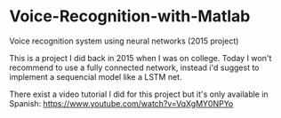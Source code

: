 # Voice-Recognition-with-Matlab
Voice recognition system using neural networks (2015 project)

This is a project I did back in 2015 when I was on college. Today I won't recommend to use a fully connected network, 
instead i'd suggest to implement a sequencial model like a LSTM net.

There exist a video tutorial I did for this project but it's only available in Spanish: https://www.youtube.com/watch?v=VqXgMY0NPYo


